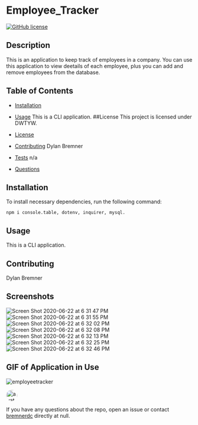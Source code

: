 
# Employee_Tracker
[![GitHub license](https://img.shields.io/badge/license-DWTYW-blue.svg)](https://github.com/bremnerdc/e-m-p-l-o-y-e-e-_-t-r-a-c-k-e-r)

## Description

This is an application to keep track of employees in a company. You can use this application to view deetails of each employee, plus you can add and remove employees from the database. 

## Table of Contents 

* [Installation](#installation)

* [Usage](#usage)
This is a CLI application.
##License
      This project is licensed under DWTYW.
      
* [License](#license)

* [Contributing](#contributing)
Dylan Bremner
* [Tests](#tests)
n/a
* [Questions](#questions)

## Installation

To install necessary dependencies, run the following command:

```
npm i console.table, dotenv, inquirer, mysql.
```

## Usage

This is a CLI application.
  
## Contributing

Dylan Bremner

## Screenshots

![Screen Shot 2020-06-22 at 6 31 47 PM](https://user-images.githubusercontent.com/61300825/85350774-e2c79680-b4b6-11ea-82db-67b3296a13db.png)
![Screen Shot 2020-06-22 at 6 31 55 PM](https://user-images.githubusercontent.com/61300825/85350817-fe32a180-b4b6-11ea-9e9a-5b9f90a472ff.png)
![Screen Shot 2020-06-22 at 6 32 02 PM](https://user-images.githubusercontent.com/61300825/85350906-3803a800-b4b7-11ea-80c9-e19d67ceb217.png)
![Screen Shot 2020-06-22 at 6 32 08 PM](https://user-images.githubusercontent.com/61300825/85350933-4ce03b80-b4b7-11ea-8837-48789b69fb39.png)
![Screen Shot 2020-06-22 at 6 32 13 PM](https://user-images.githubusercontent.com/61300825/85350951-5d90b180-b4b7-11ea-9003-cbaf34870cdc.png)
![Screen Shot 2020-06-22 at 6 32 25 PM](https://user-images.githubusercontent.com/61300825/85350987-7ac58000-b4b7-11ea-90bb-af871ee66eae.png)
![Screen Shot 2020-06-22 at 6 32 46 PM](https://user-images.githubusercontent.com/61300825/85351022-8ca72300-b4b7-11ea-9cdd-b22e5f6e3449.png)

## GIF of Application in Use

![employeetracker](https://user-images.githubusercontent.com/61300825/85352090-06d8a700-b4ba-11ea-93bc-51500e33fb9a.gif)





<img src="https://avatars3.githubusercontent.com/u/61300825?v=4" alt="avatar" style="border-radius: 16px" width="30" />

If you have any questions about the repo, open an issue or contact [bremnerdc](https://api.github.com/users/bremnerdc) directly at null.

